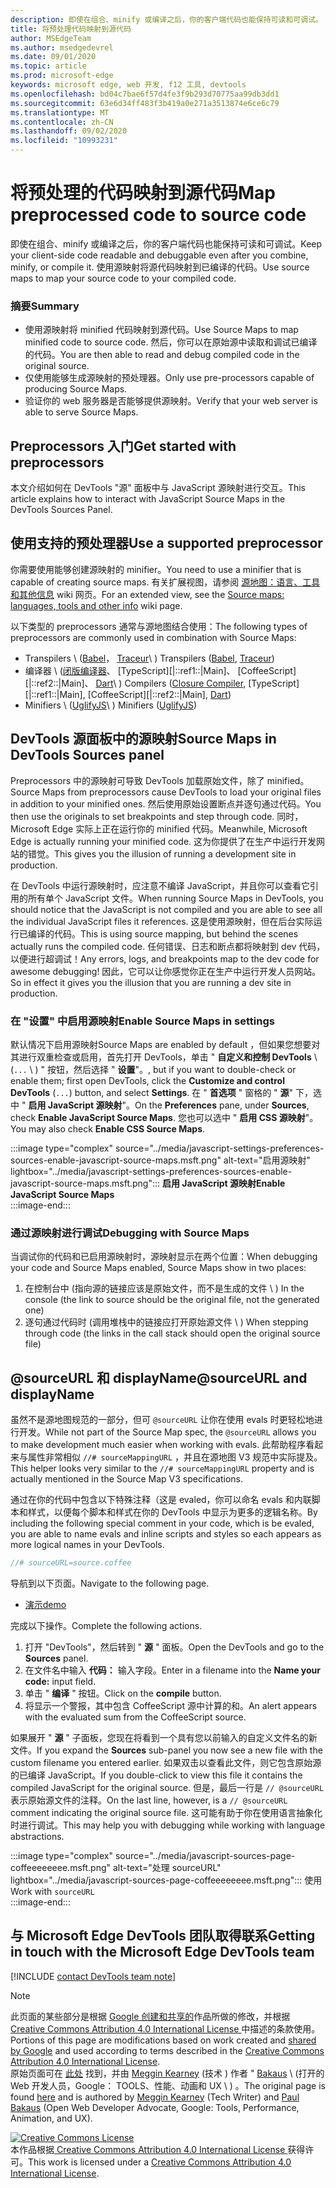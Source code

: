 ```yaml
---
description: 即使在组合、minify 或编译之后，你的客户端代码也能保持可读和可调试。
title: 将预处理代码映射到源代码
author: MSEdgeTeam
ms.author: msedgedevrel
ms.date: 09/01/2020
ms.topic: article
ms.prod: microsoft-edge
keywords: microsoft edge, web 开发, f12 工具, devtools
ms.openlocfilehash: bd04c7bae6f57d4fe3f9b293d70775aa99db3dd1
ms.sourcegitcommit: 63e6d34ff483f3b419a0e271a3513874e6ce6c79
ms.translationtype: MT
ms.contentlocale: zh-CN
ms.lasthandoff: 09/02/2020
ms.locfileid: "10993231"
---
```

<!-- Copyright Meggin Kearney and Paul Bakaus

   Licensed under the Apache License, Version 2.0 (the "License");
   you may not use this file except in compliance with the License.
   You may obtain a copy of the License at

       https://www.apache.org/licenses/LICENSE-2.0

   Unless required by applicable law or agreed to in writing, software
   distributed under the License is distributed on an "AS IS" BASIS,
   WITHOUT WARRANTIES OR CONDITIONS OF ANY KIND, either express or implied.
   See the License for the specific language governing permissions and
   limitations under the License.  -->  

# <span data-ttu-id="ef5d6-104">将预处理的代码映射到源代码</span><span class="sxs-lookup"><span data-stu-id="ef5d6-104">Map preprocessed code to source code</span></span>  

<span data-ttu-id="ef5d6-105">即使在组合、minify 或编译之后，你的客户端代码也能保持可读和可调试。</span><span class="sxs-lookup"><span data-stu-id="ef5d6-105">Keep your client-side code readable and debuggable even after you combine, minify, or compile it.</span></span>  <span data-ttu-id="ef5d6-106">使用源映射将源代码映射到已编译的代码。</span><span class="sxs-lookup"><span data-stu-id="ef5d6-106">Use source maps to map your source code to your compiled code.</span></span>  

### <span data-ttu-id="ef5d6-107">摘要</span><span class="sxs-lookup"><span data-stu-id="ef5d6-107">Summary</span></span>  

*   <span data-ttu-id="ef5d6-108">使用源映射将 minified 代码映射到源代码。</span><span class="sxs-lookup"><span data-stu-id="ef5d6-108">Use Source Maps to map minified code to source code.</span></span> <span data-ttu-id="ef5d6-109">然后，你可以在原始源中读取和调试已编译的代码。</span><span class="sxs-lookup"><span data-stu-id="ef5d6-109">You are then able to read and debug compiled code in the original source.</span></span>  
*   <span data-ttu-id="ef5d6-110">仅使用能够生成源映射的预处理器。</span><span class="sxs-lookup"><span data-stu-id="ef5d6-110">Only use pre-processors capable of producing Source Maps.</span></span>  
*   <span data-ttu-id="ef5d6-111">验证你的 web 服务器是否能够提供源映射。</span><span class="sxs-lookup"><span data-stu-id="ef5d6-111">Verify that your web server is able to serve Source Maps.</span></span>  
    
<!--todo: add link to preprocessors capable of producing Source Maps when section is available -->  
<!--[]: /web/tools/setup/setup-preprocessors?#supported_preprocessors ""  -->  

## <span data-ttu-id="ef5d6-112">Preprocessors 入门</span><span class="sxs-lookup"><span data-stu-id="ef5d6-112">Get started with preprocessors</span></span>  

<span data-ttu-id="ef5d6-113">本文介绍如何在 DevTools "源" 面板中与 JavaScript 源映射进行交互。</span><span class="sxs-lookup"><span data-stu-id="ef5d6-113">This article explains how to interact with JavaScript Source Maps in the DevTools Sources Panel.</span></span>  <!--For a first overview of what preprocessors are, how each may help, and how Source Maps work; see Set Up CSS & JS Preprocessors.  -->  

<!--todo: add link to Set Up CSS & JS Preprocessors when section is available -->  
<!--[]: /web/tools/setup/setup-preprocessors#debugging-and-editing-preprocessed-content ""  -->  

## <span data-ttu-id="ef5d6-114">使用支持的预处理器</span><span class="sxs-lookup"><span data-stu-id="ef5d6-114">Use a supported preprocessor</span></span>  

<span data-ttu-id="ef5d6-115">你需要使用能够创建源映射的 minifier。</span><span class="sxs-lookup"><span data-stu-id="ef5d6-115">You need to use a minifier that is capable of creating source maps.</span></span>  <!--For the most popular options, see the preprocessor support section.  -->  <span data-ttu-id="ef5d6-116">有关扩展视图，请参阅 [源地图：语言、工具和其他信息][GitHubWikiSourceMapsLanguagesTools] wiki 网页。</span><span class="sxs-lookup"><span data-stu-id="ef5d6-116">For an extended view, see the [Source maps: languages, tools and other info][GitHubWikiSourceMapsLanguagesTools] wiki page.</span></span>  

<!--todo: add link to see the preprocessor support section when section is available -->  
<!--[]: /web/tools/setup/setup-preprocessors?#supported_preprocessors ""  -->  

<span data-ttu-id="ef5d6-117">以下类型的 preprocessors 通常与源地图结合使用：</span><span class="sxs-lookup"><span data-stu-id="ef5d6-117">The following types of preprocessors are commonly used in combination with Source Maps:</span></span>  

*   <span data-ttu-id="ef5d6-118">Transpilers \ ([Babel][BabelJS]， [Traceur][GitHubWikiGoogleTraceurCompiler]\ ) </span><span class="sxs-lookup"><span data-stu-id="ef5d6-118">Transpilers \([Babel][BabelJS], [Traceur][GitHubWikiGoogleTraceurCompiler]\)</span></span>  
*   <span data-ttu-id="ef5d6-119">编译器 \ ([闭版编译器][GitHubGoogleClosureCompiler]、 [TypeScript][|::ref1::|Main]、 [CoffeeScript][|::ref2::|Main]、 [Dart][DartMain]\ ) </span><span class="sxs-lookup"><span data-stu-id="ef5d6-119">Compilers \([Closure Compiler][GitHubGoogleClosureCompiler], [TypeScript][|::ref1::|Main], [CoffeeScript][|::ref2::|Main], [Dart][DartMain]\)</span></span>  
*   <span data-ttu-id="ef5d6-120">Minifiers \ ([UglifyJS][GitHubMishooUglifyJS]\ ) </span><span class="sxs-lookup"><span data-stu-id="ef5d6-120">Minifiers \([UglifyJS][GitHubMishooUglifyJS]\)</span></span>  
    
## <span data-ttu-id="ef5d6-121">DevTools 源面板中的源映射</span><span class="sxs-lookup"><span data-stu-id="ef5d6-121">Source Maps in DevTools Sources panel</span></span>  

<span data-ttu-id="ef5d6-122">Preprocessors 中的源映射可导致 DevTools 加载原始文件，除了 minified。</span><span class="sxs-lookup"><span data-stu-id="ef5d6-122">Source Maps from preprocessors cause DevTools to load your original files in addition to your minified ones.</span></span>  <span data-ttu-id="ef5d6-123">然后使用原始设置断点并逐句通过代码。</span><span class="sxs-lookup"><span data-stu-id="ef5d6-123">You then use the originals to set breakpoints and step through code.</span></span>  <span data-ttu-id="ef5d6-124">同时，Microsoft Edge 实际上正在运行你的 minified 代码。</span><span class="sxs-lookup"><span data-stu-id="ef5d6-124">Meanwhile, Microsoft Edge is actually running your minified code.</span></span> <span data-ttu-id="ef5d6-125">这为你提供了在生产中运行开发网站的错觉。</span><span class="sxs-lookup"><span data-stu-id="ef5d6-125">This gives you the illusion of running a development site in production.</span></span>  

<span data-ttu-id="ef5d6-126">在 DevTools 中运行源映射时，应注意不编译 JavaScript，并且你可以查看它引用的所有单个 JavaScript 文件。</span><span class="sxs-lookup"><span data-stu-id="ef5d6-126">When running Source Maps in DevTools, you should notice that the JavaScript is not compiled and you are able to see all the individual JavaScript files it references.</span></span>  <span data-ttu-id="ef5d6-127">这是使用源映射，但在后台实际运行已编译的代码。</span><span class="sxs-lookup"><span data-stu-id="ef5d6-127">This is using source mapping, but behind the scenes actually runs the compiled code.</span></span>  <span data-ttu-id="ef5d6-128">任何错误、日志和断点都将映射到 dev 代码，以便进行超调试！</span><span class="sxs-lookup"><span data-stu-id="ef5d6-128">Any errors, logs, and breakpoints map to the dev code for awesome debugging!</span></span>  <span data-ttu-id="ef5d6-129">因此，它可以让你感觉你正在生产中运行开发人员网站。</span><span class="sxs-lookup"><span data-stu-id="ef5d6-129">So in effect it gives you the illusion that you are running a dev site in production.</span></span>  

### <span data-ttu-id="ef5d6-130">在 "设置" 中启用源映射</span><span class="sxs-lookup"><span data-stu-id="ef5d6-130">Enable Source Maps in settings</span></span>  

<span data-ttu-id="ef5d6-131">默认情况下启用源映射</span><span class="sxs-lookup"><span data-stu-id="ef5d6-131">Source Maps are enabled by default</span></span> <!--\(as of Microsoft Edge 39\)--><span data-ttu-id="ef5d6-132">，但如果您想要对其进行双重检查或启用，首先打开 DevTools，单击 " **自定义和控制 DevTools** \ (`...` \ ) " 按钮，然后选择 " **设置**"。</span><span class="sxs-lookup"><span data-stu-id="ef5d6-132">, but if you want to double-check or enable them; first open DevTools, click the **Customize and control DevTools** \(`...`\) button, and select **Settings**.</span></span>  <span data-ttu-id="ef5d6-133">在 " **首选项** " 窗格的 " **源**" 下，选中 " **启用 JavaScript 源映射**"。</span><span class="sxs-lookup"><span data-stu-id="ef5d6-133">On the **Preferences** pane, under **Sources**, check **Enable JavaScript Source Maps**.</span></span>  <span data-ttu-id="ef5d6-134">您也可以选中 " **启用 CSS 源映射**"。</span><span class="sxs-lookup"><span data-stu-id="ef5d6-134">You may also check **Enable CSS Source Maps**.</span></span>  

:::image type="complex" source="../media/javascript-settings-preferences-sources-enable-javascript-source-maps.msft.png" alt-text="启用源映射" lightbox="../media/javascript-settings-preferences-sources-enable-javascript-source-maps.msft.png":::
   **<span data-ttu-id="ef5d6-136">启用 JavaScript 源映射</span><span class="sxs-lookup"><span data-stu-id="ef5d6-136">Enable JavaScript Source Maps</span></span>**  
:::image-end:::  

### <span data-ttu-id="ef5d6-137">通过源映射进行调试</span><span class="sxs-lookup"><span data-stu-id="ef5d6-137">Debugging with Source Maps</span></span>  

<span data-ttu-id="ef5d6-138">当调试你的代码和已启用源映射时，源映射显示在两个位置：</span><span class="sxs-lookup"><span data-stu-id="ef5d6-138">When debugging your code and Source Maps enabled, Source Maps show in two places:</span></span>  

1.  <span data-ttu-id="ef5d6-139">在控制台中 (指向源的链接应该是原始文件，而不是生成的文件 \ ) </span><span class="sxs-lookup"><span data-stu-id="ef5d6-139">In the console \(the link to source should be the original file, not the generated one\)</span></span>  
1.  <span data-ttu-id="ef5d6-140">逐句通过代码时 (调用堆栈中的链接应打开原始源文件 \ ) </span><span class="sxs-lookup"><span data-stu-id="ef5d6-140">When stepping through code \(the links in the call stack should open the original source file\)</span></span>  
    
<!--todo: add link to debugging your code when section is available -->  
<!--[DebugBreakpointsStepCode]: ../debug/breakpoints/step-code.md ""  -->  

## <span data-ttu-id="ef5d6-141">@sourceURL 和 displayName</span><span class="sxs-lookup"><span data-stu-id="ef5d6-141">@sourceURL and displayName</span></span>  

<span data-ttu-id="ef5d6-142">虽然不是源地图规范的一部分，但可 `@sourceURL` 让你在使用 evals 时更轻松地进行开发。</span><span class="sxs-lookup"><span data-stu-id="ef5d6-142">While not part of the Source Map spec, the `@sourceURL` allows you to make development much easier when working with evals.</span></span>  <span data-ttu-id="ef5d6-143">此帮助程序看起来与属性非常相似 `//# sourceMappingURL` ，并且在源地图 V3 规范中实际提及。</span><span class="sxs-lookup"><span data-stu-id="ef5d6-143">This helper looks very similar to the `//# sourceMappingURL` property and is actually mentioned in the Source Map V3 specifications.</span></span>  

<span data-ttu-id="ef5d6-144">通过在你的代码中包含以下特殊注释（这是 evaled，你可以命名 evals 和内联脚本和样式，以便每个脚本和样式在你的 DevTools 中显示为更多的逻辑名称。</span><span class="sxs-lookup"><span data-stu-id="ef5d6-144">By including the following special comment in your code, which is be evaled, you are able to name evals and inline scripts and styles so each appears as more logical names in your DevTools.</span></span>  

```javascript
//# sourceURL=source.coffee
```  

<span data-ttu-id="ef5d6-145">导航到以下页面。</span><span class="sxs-lookup"><span data-stu-id="ef5d6-145">Navigate to the following page.</span></span>  

*   [<span data-ttu-id="ef5d6-146">演示</span><span class="sxs-lookup"><span data-stu-id="ef5d6-146">demo</span></span>][CssNinjaDemoSourceMapping]

<span data-ttu-id="ef5d6-147">完成以下操作。</span><span class="sxs-lookup"><span data-stu-id="ef5d6-147">Complete the following actions.</span></span>  

1.  <span data-ttu-id="ef5d6-148">打开 "DevTools"，然后转到 " **源** " 面板。</span><span class="sxs-lookup"><span data-stu-id="ef5d6-148">Open the DevTools and go to the **Sources** panel.</span></span>  
1.  <span data-ttu-id="ef5d6-149">在文件名中输入 **代码：** 输入字段。</span><span class="sxs-lookup"><span data-stu-id="ef5d6-149">Enter in a filename into the **Name your code:** input field.</span></span>  
1.  <span data-ttu-id="ef5d6-150">单击 " **编译** " 按钮。</span><span class="sxs-lookup"><span data-stu-id="ef5d6-150">Click on the **compile** button.</span></span>  
1.  <span data-ttu-id="ef5d6-151">将显示一个警报，其中包含 CoffeeScript 源中计算的和。</span><span class="sxs-lookup"><span data-stu-id="ef5d6-151">An alert appears with the evaluated sum from the CoffeeScript source.</span></span>  
    
<span data-ttu-id="ef5d6-152">如果展开 " **源** " 子面板，您现在将看到一个具有您以前输入的自定义文件名的新文件。</span><span class="sxs-lookup"><span data-stu-id="ef5d6-152">If you expand the **Sources** sub-panel you now see a new file with the custom filename you entered earlier.</span></span>  <span data-ttu-id="ef5d6-153">如果双击以查看此文件，则它包含原始源的已编译 JavaScript。</span><span class="sxs-lookup"><span data-stu-id="ef5d6-153">If you double-click to view this file it contains the compiled JavaScript for the original source.</span></span>  <span data-ttu-id="ef5d6-154">但是，最后一行是 `// @sourceURL` 表示原始源文件的注释。</span><span class="sxs-lookup"><span data-stu-id="ef5d6-154">On the last line, however, is a `// @sourceURL` comment indicating the original source file.</span></span>  <span data-ttu-id="ef5d6-155">这可能有助于你在使用语言抽象化时进行调试。</span><span class="sxs-lookup"><span data-stu-id="ef5d6-155">This may help you with debugging while working with language abstractions.</span></span>  

:::image type="complex" source="../media/javascript-sources-page-coffeeeeeeee.msft.png" alt-text="处理 sourceURL" lightbox="../media/javascript-sources-page-coffeeeeeeee.msft.png":::
   <span data-ttu-id="ef5d6-157">使用</span><span class="sxs-lookup"><span data-stu-id="ef5d6-157">Work with</span></span> `sourceURL`  
:::image-end:::  

## <span data-ttu-id="ef5d6-158">与 Microsoft Edge DevTools 团队取得联系</span><span class="sxs-lookup"><span data-stu-id="ef5d6-158">Getting in touch with the Microsoft Edge DevTools team</span></span>

[!INCLUDE [contact DevTools team note](../includes/contact-devtools-team-note.md)]  

<!-- links -->  

[BabelJS]: https://babeljs.io "Babel 是 JavaScript 编译器"  

[CoffeeScriptMain]: https://coffeescript.org "CoffeeScript"  

[CssNinjaDemoSourceMapping]: https://www.thecssninja.com/demo/source_mapping/compile.html "一个简单的//# sourceURL eval 命名示例"  

[DartMain]: https://www.dartlang.org "Dart 编程语言"  

[GitHubGoogleClosureCompiler]: https://github.com/google/closure-compiler "google/闭包-编译器 |GitHub"  

[GitHubMishooUglifyJS]: https://github.com/mishoo/UglifyJS "mishoo/UglifyJS |GitHub"  

[GitHubWikiSourceMapsLanguagesTools]: https://github.com/ryanseddon/source-map/wiki/Source-maps:-languages,-tools-and-other-info "源地图：语言、工具和其他信息 |GitHub wiki"  

[GitHubWikiGoogleTraceurCompiler]: https://github.com/google/traceur-compiler/wiki/Getting-Started "入门-google/traceur-编译器 |GitHub wiki"  

[TypeScriptMain]: https://www.typescriptlang.org "TypeScript"  

> [!NOTE]
> <span data-ttu-id="ef5d6-168">此页面的某些部分是根据 [Google 创建和共享的][GoogleSitePolicies]作品所做的修改，并根据[ Creative Commons Attribution 4.0 International License ][CCA4IL]中描述的条款使用。</span><span class="sxs-lookup"><span data-stu-id="ef5d6-168">Portions of this page are modifications based on work created and [shared by Google][GoogleSitePolicies] and used according to terms described in the [Creative Commons Attribution 4.0 International License][CCA4IL].</span></span>  
> <span data-ttu-id="ef5d6-169">原始页面可在 [此处](https://developers.google.com/web/tools/chrome-devtools/javascript/source-maps) 找到，并由 [Meggin Kearney][MegginKearney] (技术 ) 作者 " [Bakaus][PaulBakaus] \ (打开的 Web 开发人员，Google： TOOLS、性能、动画和 UX \ ) 。</span><span class="sxs-lookup"><span data-stu-id="ef5d6-169">The original page is found [here](https://developers.google.com/web/tools/chrome-devtools/javascript/source-maps) and is authored by [Meggin Kearney][MegginKearney] \(Tech Writer\) and [Paul Bakaus][PaulBakaus] \(Open Web Developer Advocate, Google: Tools, Performance, Animation, and UX\).</span></span>  

[![Creative Commons License][CCby4Image]][CCA4IL]  
<span data-ttu-id="ef5d6-171">本作品根据[ Creative Commons Attribution 4.0 International License ][CCA4IL]获得许可。</span><span class="sxs-lookup"><span data-stu-id="ef5d6-171">This work is licensed under a [Creative Commons Attribution 4.0 International License][CCA4IL].</span></span>  

[CCA4IL]: https://creativecommons.org/licenses/by/4.0  
[CCby4Image]: https://i.creativecommons.org/l/by/4.0/88x31.png  
[GoogleSitePolicies]: https://developers.google.com/terms/site-policies  
[KayceBasques]: https://developers.google.com/web/resources/contributors/kaycebasques  
[MegginKearney]: https://developers.google.com/web/resources/contributors/megginkearney  
[PaulBakaus]: https://developers.google.com/web/resources/contributors/pbakaus  
